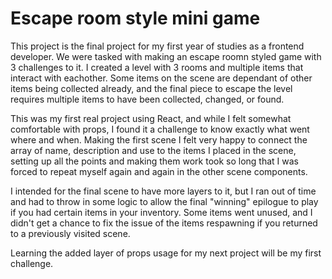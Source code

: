# Escape room style mini game

This project is the final project for my first year of studies as a frontend developer. We were tasked with making an escape roomn styled game with 3 challenges to it. I created a level with 3 rooms and multiple items that interact with eachother. Some items on the scene are dependant of other items being collected already, and the final piece to escape the level requires multiple items to have been collected, changed, or found.

This was my first real project using React, and while I felt somewhat comfortable with props, I found it a challenge to know exactly what went where and when. Making the first scene I felt very happy to connect the array of name, description and use to the items I placed in the scene, setting up all the points and making them work took so long that I was forced to repeat myself again and again in the other scene components. 

I intended for the final scene to have more layers to it, but I ran out of time and had to throw in some logic to allow the final "winning" epilogue to play if you had certain items in your inventory. Some items went unused, and I didn't get a chance to fix the issue of the items respawning if you returned to a previously visited scene.


Learning the added layer of props usage for my next project will be my first challenge.
